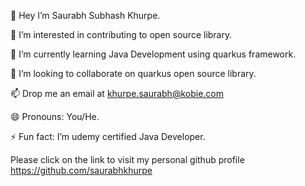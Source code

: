 👋 Hey I’m Saurabh Subhash Khurpe.

👀 I’m interested in contributing to open source library.

🌱 I’m currently learning Java Development using quarkus framework.

💞️ I’m looking to collaborate on quarkus open source library.

📫 Drop me an email at khurpe.saurabh@kobie.com

😄 Pronouns: You/He.

⚡ Fun fact: I’m udemy certified Java Developer.

Please click on the link to visit my personal github profile https://github.com/saurabhkhurpe
